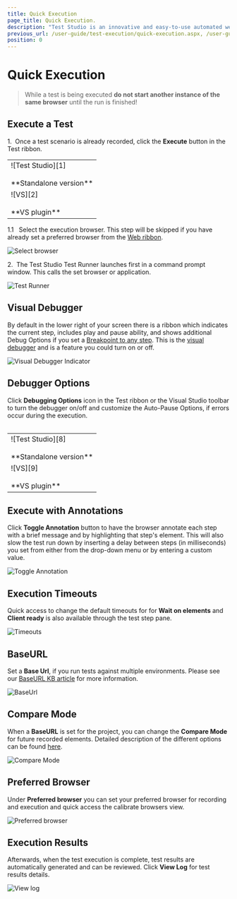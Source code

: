 ```yaml
---
title: Quick Execution
page_title: Quick Execution.
description: "Test Studio is an innovative and easy-to-use automated web, WPF and load testing solution. Test Studio tests support essential technologies like ASP.NET AJAX, Silverlight, PHP and MVC. HTML5, Testing framework, functional testing, performance testing, load testing, exploratory testing, manual testing."
previous_url: /user-guide/test-execution/quick-execution.aspx, /user-guide/test-execution/quick-execution, /getting-started/quick-execution
position: 0
---
```

# Quick Execution #

> While a test is being executed **do not start another instance of the same browser** until the run is finished!

## Execute a Test ##

1.&nbsp; Once a test scenario is already recorded, click the **Execute** button in the Test ribbon.

<table id="no-table">
	<tr>
		<td>![Test Studio][1] <br><br>**Standalone version**</td>
	</tr>
	<tr>
		<td>![VS][2] <br><br>**VS plugin**</td>
	</tr>
<table>

1.1 &nbsp; Select the execution browser. This step will be skipped if you have already set a preferred browser from the <a href="/getting-started/test-execution/quick-execution" target="_blank">Web ribbon</a>.

![Select browser][3]

2.&nbsp; The Test Studio Test Runner launches first in a command prompt window. This calls the set browser or application.

![Test Runner][4]

## Visual Debugger ##

By default in the lower right of your screen there is a ribbon which indicates the current step, includes play and pause ability, and shows additional Debug Options if you set a <a href="/features/test-maintenance/steps-pane" target="_blank">Breakpoint to any step</a>. This is the <a href="/troubleshooting-guide/troubleshooting-tools-tg/using-the-visual-debugger" target="_blank">visual debugger</a> and is a feature you could turn on or off.

![Visual Debugger Indicator][5]

## Debugger Options ##

Click **Debugging Options** icon in the Test ribbon or the Visual Studio toolbar to turn the debugger on/off and customize the Auto-Pause Options, if errors occur during the execution.

<table id="no-table">
	<tr>
		<td>![Test Studio][8] <br><br>**Standalone version**</td>
	</tr>
	<tr>
		<td>![VS][9] <br><br>**VS plugin**</td>
	</tr>
<table>

## Execute with Annotations ##

Click **Toggle Annotation** button to have the browser annotate each step with a brief message and by highlighting that step's element. This will also slow the test run down by inserting a delay between steps (in milliseconds) you set from either from the drop-down menu or by entering a custom value.

![Toggle Annotation][7]

## Execution Timeouts ##

Quick access to change the default timeouts for for **Wait on elements** and **Client ready** is also available through the test step pane.

![Timeouts][10]

## BaseURL ##

Set a **Base Url**, if you run tests against multiple environments. Please see our <a href="/knowledge-base/test-execution-kb/base-url" target="_blank">BaseURL KB article</a> for more information.

![BaseUrl][12]

## Compare Mode ##

When a **BaseURL** is set for the project, you can change the **Compare Mode** for future recorded elements. Detailed description of the different options can be found <a href="/features/project-settings/recording-options#elements-page-compare-mode" target="_blank">here</a>.

![Compare Mode][13]

## Preferred Browser ##

Under **Preferred browser** you can set your preferred browser for recording and execution and quick access the calibrate browsers view.

![Preferred browser][14]

## Execution Results ##

Afterwards, when the test execution is complete, test results are automatically generated and can be reviewed. Click **View Log** for test results details.

![View log][6]

[1]: /img/getting-started/test-execution/quick-execution/fig1.png
[2]: /img/getting-started/test-execution/quick-execution/fig2.png
[3]: /img/getting-started/test-execution/quick-execution/fig3.png
[4]: /img/getting-started/test-execution/quick-execution/fig4.png
[5]: /img/getting-started/test-execution/quick-execution/fig5.png
[6]: /img/getting-started/test-execution/quick-execution/fig6.png
[7]: /img/getting-started/test-execution/quick-execution/fig7.png
[8]: /img/getting-started/test-execution/quick-execution/fig8.png
[9]: /img/getting-started/test-execution/quick-execution/fig9.png
[10]: /img/getting-started/test-execution/quick-execution/fig10.png
[11]: /img/getting-started/test-execution/quick-execution/fig11.png
[12]: /img/getting-started/test-execution/quick-execution/fig12.png
[13]: /img/getting-started/test-execution/quick-execution/fig13.png
[14]: /img/getting-started/test-execution/quick-execution/fig14.png